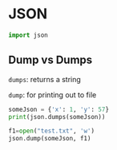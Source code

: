 # JSON

```python
import json
```

## Dump vs Dumps

`dumps`: returns a string

`dump`: for printing out to file

```python
someJson = {'x': 1, 'y': 57}
print(json.dumps(someJson))

f1=open("test.txt", 'w')
json.dump(someJson, f1)
```

